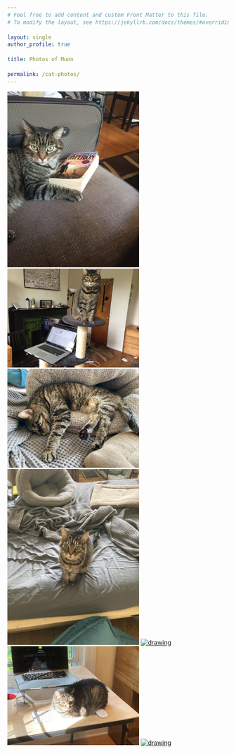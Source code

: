 ```yaml
---
# Feel free to add content and custom Front Matter to this file.
# To modify the layout, see https://jekyllrb.com/docs/themes/#overriding-theme-defaults

layout: single
author_profile: true

title: Photos of Muon

permalink: /cat-photos/
---
```


<a href="/assets/images/muon/IMG_2153.JPG"><img src="/assets/images/muon/IMG_2153.JPG" alt="drawing" width="300"/></a>
<a href="/assets/images/muon/IMG_5209.JPG"><img src="/assets/images/muon/IMG_5209.JPG" alt="drawing" width="300"/></a>
<a href="/assets/images/muon/IMG_5248.JPG"><img src="/assets/images/muon/IMG_5248.JPG" alt="drawing" width="300"/></a>
<a href="/assets/images/muon/IMG_5412.JPG"><img src="/assets/images/muon/IMG_5412.JPG" alt="drawing" width="300"/></a>
<a href="/assets/images/muon/IMG_5563.JPG"><img src="/assets/images/muon/IMG_5563.JPG" alt="drawing" width="300"/></a>
<a href="/assets/images/muon/IMG_6073.JPG"><img src="/assets/images/muon/IMG_6073.JPG" alt="drawing" width="300"/></a>
<a href="/assets/images/muon/IMG_6649.JPG"><img src="/assets/images/muon/IMG_6649.JPG" alt="drawing" width="300"/></a>
